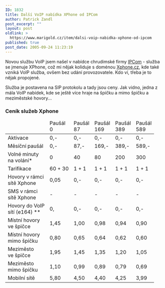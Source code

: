 ```yaml
---
ID: 1832
title: Další VoIP nabídka XPhone od IPCom
author: Patrick Zandl
post_excerpt: ""
layout: post
oldlink: >
  https://www.marigold.cz/item/dalsi-voip-nabidka-xphone-od-ipcom
published: true
post_date: 2005-09-24 11:23:19
---
```

<p>Novou službu VoIP jsem našel v nabídce chrudimské firmy <a href="http://www.ipcom.cz">IPCom</a> - služba se jmenuje XPhone, což mi nějak koliduje s doménou <a href="http://www.Xphone.cz">Xphone.cz</a>, kde také vzniká VoIP služba, ovšem bez udání provozovatele. Kdo ví, třeba je to nějak propojené. </p>

<p>Služba je postavena na SIP protokolu a tady jsou ceny. Jak vidno, jedna z mála VoIP nabídek, kde se ještě více hraje na špičku a mimo špičku a meziměstské hovory...</p>

<h3></a>Ceník služeb Xphone</h3>
	<table cellpadding="0" cellspacing="0" id="tarifPrehled">
						<thead>
							<tr>
								<td class="wFour tlBend">&nbsp;</td>
								<td class="wTwo">Paušál<br/>0</td>
								<td class="wTwo">Paušál<br/>87</td>
								<td class="wTwo">Paušál<br/>169</td>
								<td class="wTwo">Paušál<br/>389</td>
								<td class="wTwo trBend">Paušál<br/>589</td>
							</tr>
						</thead>
						<tbody>
							<tr class="emRow">
								<td class="firstCol">Aktivace</td>
								<td>0,-</td>
								<td>0,-</td>
								<td>0,-</td>
								<td>0,-</td>
								<td>0,-</td>
							</tr>
							<tr>
								<td class="firstCol">Měsíční paušál</td>
								<td>0,-</td>
								<td>87,-</td>
								<td>169,-</td>
								<td>389,-</td>
								<td>589,-</td>
							</tr>
							<tr class="emRow">
								<td class="firstCol">Volné minuty<br/>na volání*</td>
								<td>0</td>
								<td>40</td>
								<td>80</td>
								<td>200</td>
								<td>300</td>
							</tr>
							<tr>
								<td class="firstCol">Tarifikace</td>
								<td>60 + 30</td>
								<td>1 + 1</td>
								<td>1 + 1</td>
								<td>1 + 1</td>
								<td>1 + 1</td>
							</tr>
							<tr class="emRow">
								<td class="firstCol">Hovory v rámci<br/>sítě Xphone</td>
								<td>0,05</td>
								<td>0,-</td>
								<td>0,-</td>
								<td>0,-</td>
								<td>0,-</td>
							</tr>
							<tr>
								<td class="firstCol">SMS v rámci<br/>sítě Xphone</td>
								<td>-</td>
								<td>-</td>
								<td>-</td>
								<td>-</td>
								<td>-</td>
							</tr>
							<tr class="emRow">
								<td class="firstCol">Hovory do VoIP<br/>sítí (e164)&nbsp;**</td>
								<td>0,</td>
								<td>0,-</td>
								<td>0,-</td>
								<td>0,-</td>
								<td>0,-</td>
							</tr>
							<tr>
								<td class="firstCol">Místní hovory<br/>ve špičce</td>
								<td>1,45</td>
								<td>1,00</td>
								<td>0,98</td>
								<td>0,94</td>
								<td>0,90</td>
							</tr>
							<tr class="emRow">
								<td class="firstCol">Místní hovory<br/>mimo špičku</td>
								<td>0,80</td>
								<td>0,65</td>
								<td>0,64</td>
								<td>0,62</td>
								<td>0,60</td>
							</tr>
							<tr>
								<td class="firstCol">Meziměsto<br/>ve špičce</td>
								<td>1,95</td>
								<td>1,45</td>
								<td>1,35</td>
								<td>1,20</td>
								<td>1,05</td>
							</tr>
							<tr class="emRow">
								<td class="firstCol">Meziměsto<br/>mimo špičku</td>
								<td>1,10</td>
								<td>0,99</td>
								<td>0,89</td>
								<td>0,79</td>
								<td>0,69</td>
							</tr>
							<tr>
								<td class="firstCol">Mobilní sítě</td>
								<td>5,80</td>
								<td>4,50</td>
								<td>4,40</td>
								<td>4,25</td>
								<td>3,99</td>
							</tr>
</table>